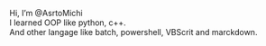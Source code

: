 Hi, I’m @AsrtoMichi <br>
I learned OOP like python, c++. <br>
And other langage like batch, powershell, VBScrit and marckdown.

<!---
AsrtoMichi/AsrtoMichi is a ✨ special ✨ repository because its `README.md` (this file) appears on your GitHub profile.
You can click the Preview link to take a look at your changes.
--->
